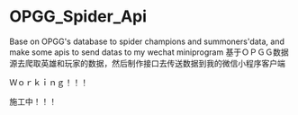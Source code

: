 # OPGG_Spider_Api
Base on OPGG's database to spider champions and summoners'data, and make some apis to send datas to my wechat miniprogram
基于ＯＰＧＧ数据源去爬取英雄和玩家的数据，然后制作接口去传送数据到我的微信小程序客户端

Ｗｏｒｋｉｎｇ！！！

施工中！！！
